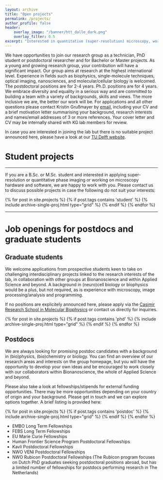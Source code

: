 ```yaml
---
layout: archive
title: "Open projects"
permalink: /projects/
author_profile: false
header: 
    overlay_image: "/banner/htt_dalle_dark.png"
    overlay_filter: 0.5
excerpt: "Interested in quantitative (super-resolution) microscopy, working at the interface of optics and cell biology, and shaping the future of a young research group? We are always looking for talented and motivated people to join our team." 
---
```


<head>
  <style>
    .grid__wrapper{
      grid-template-columns: repeat(3, 1fr);
      grid-template-rows: max-content;/* Minimum height for the grid */
      min-height: 450px;
      padding: 20px;
      justify-self: center;
      grid-gap: 50px;
      }
  </style>
</head>

<p>
We have opportunities to join our research group as a technician, PhD student or postdoctoral researcher and for Bachelor or Master projects. As a young and growing research group, your contribution will have a significant impact. Our group aims at research at the highest international level. Experience in fields such as biophysics, single-molecule techniques, optical imaging, nanosciences, and molecular/cellular biology is welcomed. The postdoctoral positions are for 2-4 years. Ph.D. positions are for 4 years. 
We embrace diversity and equality in a serious way and are committed to building a team with a variety of backgrounds, skills and views. The more inclusive we are, the better our work will be. 
For applications and all other questions please contact Kristin Grußmayer by <a href="mailto:k.s.grussmayer@tudelft.nl">email</a>, including your CV and a brief motivation letter summarising your background, research interests and names/email addresses of 3 or more references. Your cover letter and CV may be internally shared with KG lab members for review.

In case you are interested in joining the lab but there is no suitable project announced here, please have a look at our <a href="https://www.tudelft.nl/en/faculty-of-applied-sciences/about-faculty/departments/bionanoscience/research/research-labs/grussmayer-lab">TU Delft website</a>. 
</p>

<h1>Student projects</h1>
<hr>
<p>
If you are a B.Sc. or M.Sc. student and interested in applying super-resolution or quantitative phase imaging or working on microscopy hardware and software, we are happy to work with you. Please contact us to discuss possible projects in case the following do not suit your interests:
</p>



<div class="grid">
  <div class="wrapper">
    {% for post in site.projects %}
      {% if post.tags contains 'student' %}
        {% include archive-single-proj.html type="grid" %}
      {% endif %}
    {% endfor %}
  </div>
</div>

<hr-bold>
<hr>

<h1>Job openings for postdocs and graduate students</h1>

<h2>Graduate students</h2>
<p>
We welcome applications from prospective students keen to take on challenging interdisciplinary projects linked to the research interests of the lab, in collaboration with other groups at Bionanoscience and within Applied Science and beyond. A background in (neuro)cell biology or biophysics would be a plus, but not required, as is experience with microscopy, image processing/analysis and programming.

If no positions are explicitely announced here, please apply via the <a href="https://casimir.researchschool.nl/molecular-biophysics-25.html">Casimir Research School in Molecular Biophysics</a> or contact us directly for inquiries.
</p>

<div class="grid">
  <div class="wrapper">
    {% for post in site.projects %}
      {% if post.tags contains 'phd' %}
        {% include archive-single-proj.html type="grid" %}
      {% endif %}
    {% endfor %}
  </div>
</div>

<h2>Postdocs</h2>
<p>We are always looking for promising postdoc candidates with a background in (bio)physics, (bio)chemistry or biology. You can find an overview of our research areas and interests on the group homepage, but you will have the opportunity to develop your own ideas and be encouraged to work closely with our collaborators within Bionanoscience, the whole of Applied Science and beyond.

Please also take a look at fellowships/stipends for external funding opportunities. There may be more opportunities depending on your country of origin and your background. Please get in touch and we can explore options together. A brief listing is provided here: </p>


<div class="grid">
  <div class="wrapper">
  {% for post in site.projects %}
    {% if post.tags contains 'postdoc' %}
      {% include archive-single-proj.html type="grid" %}
    {% endif %}
  {% endfor %}
  </div>
</div>

<ul>
  <li>EMBO Long Term Fellowships</li>
  <li>FEBS Long Term Fellowships</li>
  <li>EU Marie Curie Fellowships</li>
  <li>Human Frontier Science Program Postdoctoral Fellowships</li>
  <li>Kavli Postdoctoral Fellowships</li>
  <li>NWO VENI Postdoctoral Fellowships</li>
  <li>NWO Rubicon Postdoctoral Fellowships (The Rubicon program focuses on Dutch PhD graduates seeking postdoctoral positions abroad, but has a limited number of fellowships for postdocs performing research in The Netherlands)
</li>
</ul>









